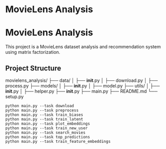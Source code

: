 # MovieLens Analysis

# MovieLens Analysis

This project is a MovieLens dataset analysis and recommendation system using matrix factorization.

## Project Structure

movielens_analysis/
├── data/
│   ├── __init__.py
│   ├── download.py
│   ├── process.py
├── models/
│   ├── __init__.py
│   ├── model.py
├── utils/
│   ├── __init__.py
│   ├── helper.py
├── __init__.py
├── main.py
├── README.md
└── setup.py

```
python main.py --task download
python main.py --task preprocess
python main.py --task train_biases
python main.py --task train_latent
python main.py --task plot_embeddings
python main.py --task train_new_user
python main.py --task search_movies
python main.py --task top_predictions
python main.py --task train_feature_embeddings
```
